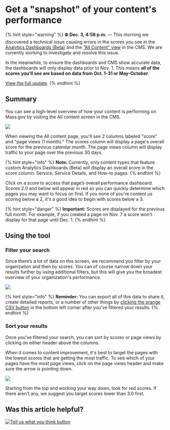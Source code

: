 # Get a "snapshot" of your content's performance

{% hint style="warning" %}
⛔ **Dec. 3, 4:58 p.m.** — This morning we discovered a technical issue causing errors in the scores you see in the [Analytics Dashboards \(Beta\)](https://massgovdigital.gitbook.io/knowledge-base/tools-for-improving-your-content/analytics-dashboards-beta/introduction-to-dashboards) and the [“All Content” view](https://massgovdigital.gitbook.io/knowledge-base/tools-for-improving-your-content/get-a-snapshot-of-your-contents-performance) in the CMS. We are currently working to investigate and resolve this issue.

In the meanwhile, to ensure the dashboards and CMS show accurate data, the dashboards will only display data prior to Nov. 1. This means **all of the scores you’ll see are based on data from Oct. 1-31 or May-October**.

[View the full update](https://mailchi.mp/mass.gov/service-disruption-temporary-changes-to-overall-content-scores).
{% endhint %}

## Summary

You can see a high-level overview of how your content is performing on Mass.gov by visiting the All content screen in the CMS.

![](https://github.com/gdesrosiers/TEST-mass.gov-KB/tree/5bf119f2287d7e493534e6cae69bdd08c0869d39/.gitbook/assets/all-content-scores.png)

When viewing the All content page, you'll see 2 columns labeled "score" and "page views \(1 month\)." The scores column will display a page's overall score for the previous calendar month. The page views column will display traffic to your page over the previous 30 days.

{% hint style="info" %}
**Note:** Currently, only content types that feature custom Analytics Dashboards \(Beta\) will display an overall score in the score column: Service, Service Details, and How-to pages.
{% endhint %}

Click on a score to access that page’s overall performance dashboard. Scores 2.0 and below will appear in red so you can quickly determine which pages you may want to focus on first. If you none of you're content us scoring below a 2, it's a good idea to begin with scores below a 3.

{% hint style="danger" %}
**Important:** Scores are displayed for the previous full month. For example, if you created a page on Nov. 7 a score won't display for that page until Dec. 1.
{% endhint %}

## Using the tool

### Filter your search

Since there’s a lot of data on this screen, we recommend you filter by your organization and then by scores. You can of course narrow down your results further by using additional filters, but this will give you the broadest overview of your organization's performance.

![](https://lh3.googleusercontent.com/z49bs9g5ahMFrzXEQrwu7VQEpJsKLTDH71d1kTkvSBJImb4DGb0DeGLGHbxhxRyoAQGBH_AVwqCN1lmNr9jnR6CIY2kpVLvOn6BiCcOd-yfSoVb9sSXAEiOR2s7YW523Jsjfotsx)

{% hint style="info" %}
**Reminder:** You can export all of this data to share it, create detailed reports, or a number of other things by [clicking the orange CSV button](export-all-content-data.md) in the bottom left corner after you've filtered your results.
{% endhint %}

### Sort your results

Once you’ve filtered your search, you can sort by scores or page views by clicking on either header above the columns.

When it comes to content improvement, it's best to target the pages with the lowest scores that are getting the most traffic. To see which of your pages have the most page views, click on the page views header and make sure the arrow is pointing down.

![](https://github.com/gdesrosiers/TEST-mass.gov-KB/tree/5bf119f2287d7e493534e6cae69bdd08c0869d39/.gitbook/assets/scores-traffic-sort.png)

Starting from the top and working your way down, look for red scores. If there aren't any, we suggest you target scores lower than 3.0 first.

## Was this article helpful?

[![Tell us what you think button](https://blobscdn.gitbook.com/v0/b/gitbook-28427.appspot.com/o/assets%2F-LJ04qJGAHkvdE13BfdG%2F-LSz77NBAwnSNpMPT3df%2F-LSz7xSmyKXltd4avaCt%2FKB%20survey%20button%20POC%202.png?alt=media&token=8d071cab-8b95-48a3-a332-13e3fc8d9f96)](https://massgov.formstack.com/forms/mass_gov_knowledge_base_feedback?article=get-a-snapshot-of-your-contents-performance)

